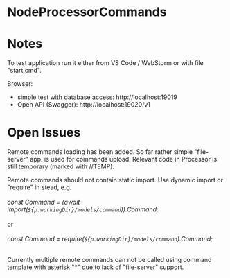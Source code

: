 # NodeProcessorCommands

# Notes

To test application run it either from VS Code / WebStorm or with file "start.cmd".

Browser:
- simple test with database access: http://localhost:19019
- Open API (Swagger):               http://localhost:19020/v1

# Open Issues

Remote commands loading has been added. So far rather simple "file-server" app. is used for commands upload.
Relevant code in Processor is still temporary (marked with //TEMP).

Remote commands should not contain static import. Use dynamic import or "require" in stead, e.g.<br/><br/>
<i>const Command = (await import(`${p.workingDir}/models/command`)).Command;</i><br/>   
or<br/><br/> 
<i>const Command = require(`${p.workingDir}/models/command`).Command;</i><br/><br/>

Currently multiple remote commands can not be called using command template with asterisk "*" due to lack of "file-server" support.
